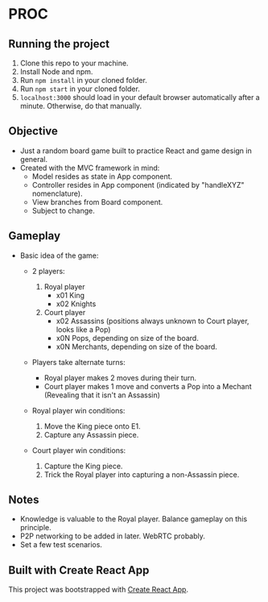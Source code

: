 # PROC

## Running the project

1. Clone this repo to your machine.
2. Install Node and npm.
3. Run <code>npm install</code> in your cloned folder.
4. Run <code>npm start</code> in your cloned folder.
5. <code>localhost:3000</code> should load in your default browser automatically after a minute. Otherwise, do that manually.

## Objective

- Just a random board game built to practice React and game design in general.
- Created with the MVC framework in mind:
	- Model resides as state in App component.
	- Controller resides in App component (indicated by "handleXYZ" nomenclature).
	- View branches from Board component.
	- Subject to change.

## Gameplay

- Basic idea of the game:
	- 2 players:
		1. Royal player
			- x01 King
			- x02 Knights
		2. Court player
			- x02 Assassins (positions always unknown to Court player, looks like a Pop)
			- x0N Pops, depending on size of the board.
			- x0N Merchants, depending on size of the board.

	- Players take alternate turns:
		- Royal player makes 2 moves during their turn.
		- Court player makes 1 move and converts a Pop into a Mechant (Revealing that it isn't an Assassin)

	- Royal player win conditions:
		1. Move the King piece onto E1.
		2. Capture any Assassin piece.

	- Court player win conditions:
		1. Capture the King piece.
		2. Trick the Royal player into capturing a non-Assassin piece.

## Notes

- Knowledge is valuable to the Royal player. Balance gameplay on this principle.
- P2P networking to be added in later. WebRTC probably.
- Set a few test scenarios.

## Built with Create React App

This project was bootstrapped with [Create React App](https://github.com/facebook/create-react-app).
